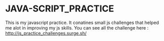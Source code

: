 # JAVA-SCRIPT_PRACTICE
 This is my javascript practice. It conatines small js challenges that helped me alot in improving my js skills. 
You can see all the challenge here : http://js_practice_challenges.surge.sh/
